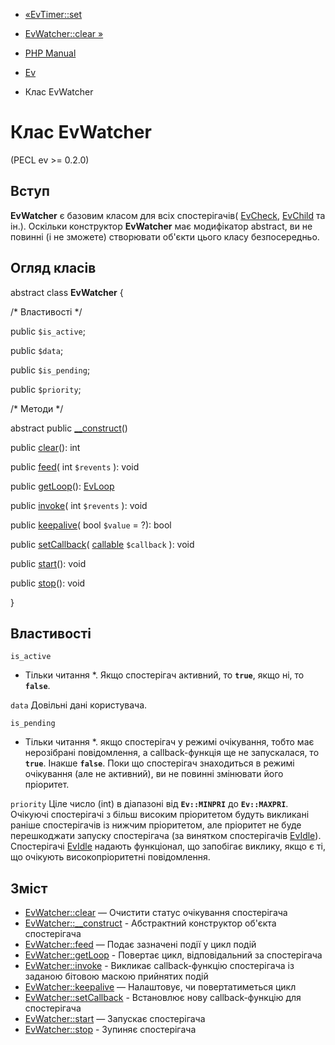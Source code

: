 - [«EvTimer::set](evtimer.set.md)
- [EvWatcher::clear »](evwatcher.clear.md)

- [PHP Manual](index.md)
- [Ev](book.ev.md)
- Клас EvWatcher

# Клас EvWatcher

(PECL ev \>= 0.2.0)

## Вступ

**EvWatcher** є базовим класом для всіх спостерігачів(
[EvCheck](class.evcheck.md), [EvChild](class.evchild.md) та ін.).
Оскільки конструктор **EvWatcher** має модифікатор abstract, ви не
повинні (і не зможете) створювати об'єкти цього класу безпосередньо.

## Огляд класів

abstract class **EvWatcher** {

/\* Властивості \*/

public `$is_active`;

public `$data`;

public `$is_pending`;

public `$priority`;

/\* Методи \*/

abstract public [\_\_construct](evwatcher.construct.md)()

public [clear](evwatcher.clear.md)(): int

public [feed](evwatcher.feed.md)( int `$revents` ): void

public [getLoop](evwatcher.getloop.md)(): [EvLoop](class.evloop.md)

public [invoke](evwatcher.invoke.md)( int `$revents` ): void

public [keepalive](evwatcher.keepalive.md)( bool `$value` = ?): bool

public [setCallback](evwatcher.setcallback.md)(
[callable](language.types.callable.md) `$callback` ): void

public [start](evwatcher.start.md)(): void

public [stop](evwatcher.stop.md)(): void

}

## Властивості

`is_active`
* Тільки читання *. Якщо спостерігач активний, то **`true`**, якщо ні, то
**`false`**.

`data`
Довільні дані користувача.

`is_pending`
* Тільки читання *. якщо спостерігач у режимі очікування, тобто має
нерозібрані повідомлення, а callback-функція ще не запускалася, то
**`true`**. Інакше **`false`**. Поки що спостерігач знаходиться в
режимі очікування (але не активний), ви не повинні змінювати його пріоритет.

`priority`
Ціле число (int) в діапазоні від **`Ev::MINPRI`** до **`Ev::MAXPRI`**.
Очікуючі спостерігачі з більш високим пріоритетом будуть викликані раніше
спостерігачів із нижчим пріоритетом, але пріоритет не буде
перешкоджати запуску спостерігача (за винятком спостерігачів
[EvIdle](class.evidle.md)). Спостерігачі [EvIdle](class.evidle.md)
надають функціонал, що запобігає виклику, якщо є ті, що очікують
високопріоритетні повідомлення.

## Зміст

- [EvWatcher::clear](evwatcher.clear.md) — Очистити статус очікування
спостерігача
- [EvWatcher::\_\_construct](evwatcher.construct.md) - Абстрактний
конструктор об'єкта спостерігача
- [EvWatcher::feed](evwatcher.feed.md) — Подає зазначені події у
цикл подій
- [EvWatcher::getLoop](evwatcher.getloop.md) - Повертає цикл,
відповідальний за спостерігача
- [EvWatcher::invoke](evwatcher.invoke.md) - Викликає
callback-функцію спостерігача із заданою бітовою маскою прийнятих
подій
- [EvWatcher::keepalive](evwatcher.keepalive.md) — Налаштовує,
чи повертатиметься цикл
- [EvWatcher::setCallback](evwatcher.setcallback.md) - Встановлює
нову callback-функцію для спостерігача
- [EvWatcher::start](evwatcher.start.md) — Запускає спостерігача
- [EvWatcher::stop](evwatcher.stop.md) - Зупиняє спостерігача

